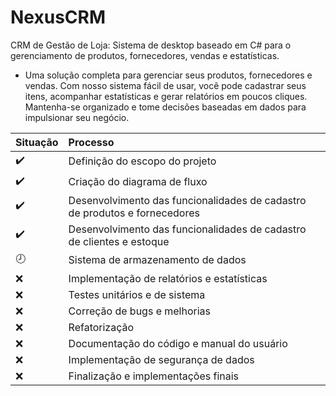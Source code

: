 # NexusCRM
CRM de Gestão de Loja: Sistema de desktop baseado em C# para o gerenciamento de produtos, fornecedores, vendas e estatísticas.

- Uma solução completa para gerenciar seus produtos, fornecedores e vendas. Com nosso sistema fácil de usar, você pode cadastrar seus itens, acompanhar estatísticas e gerar relatórios em poucos cliques. Mantenha-se organizado e tome decisões baseadas em dados para impulsionar seu negócio.

Situação | Processo
:------------ | :-------------|
:heavy_check_mark: | Definição do escopo do projeto |
:heavy_check_mark: | Criação do diagrama de fluxo |
:heavy_check_mark: | Desenvolvimento das funcionalidades de cadastro de produtos e fornecedores |
:heavy_check_mark: | Desenvolvimento das funcionalidades de cadastro de clientes e estoque |
:clock8: | Sistema de armazenamento de dados |
:x: | Implementação de relatórios e estatísticas |
:x: | Testes unitários e de sistema |
:x: | Correção de bugs e melhorias |
:x: | Refatorização |
:x: | Documentação do código e manual do usuário |
:x: | Implementação de segurança de dados |
:x: | Finalização e implementações finais |
